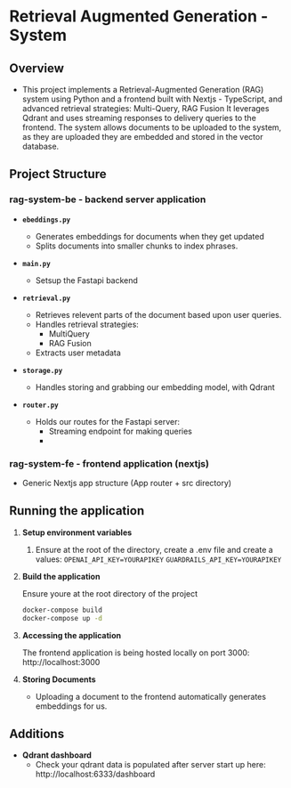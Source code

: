 # Retrieval Augmented Generation - System

## Overview

- This project implements a Retrieval-Augmented Generation (RAG) system using Python and a frontend built with Nextjs - TypeScript, and advanced retrieval strategies: Multi-Query, RAG Fusion It leverages Qdrant and uses streaming responses to delivery queries to the frontend. The system allows documents to be uploaded to the system, as they are uploaded they are embedded and stored in the vector database.

## Project Structure

### rag-system-be - backend server application

- **`ebeddings.py`**

  - Generates embeddings for documents when they get updated
  - Splits documents into smaller chunks to index phrases.

- **`main.py`**

  - Setsup the Fastapi backend

- **`retrieval.py`**

  - Retrieves relevent parts of the document based upon user queries.
  - Handles retrieval strategies:
    - MultiQuery
    - RAG Fusion
  - Extracts user metadata

- **`storage.py`**

  - Handles storing and grabbing our embedding model, with Qdrant

- **`router.py`**
  - Holds our routes for the Fastapi server:
    - Streaming endpoint for making queries
    -

### rag-system-fe - frontend application (nextjs)

- Generic Nextjs app structure (App router + src directory)

## Running the application

1. **Setup environment variables**

   1. Ensure at the root of the directory, create a .env file and create a values:
      `OPENAI_API_KEY=YOURAPIKEY`
      `GUARDRAILS_API_KEY=YOURAPIKEY`


2. **Build the application**

   Ensure youre at the root directory of the project

   ```bash
   docker-compose build
   docker-compose up -d
   ```

3. **Accessing the application**

   The frontend application is being hosted locally on port 3000:
   http://localhost:3000

4. **Storing Documents**
   - Uploading a document to the frontend automatically generates embeddings for us.

## Additions

- **Qdrant dashboard**
  - Check your qdrant data is populated after server start up here: http://localhost:6333/dashboard

